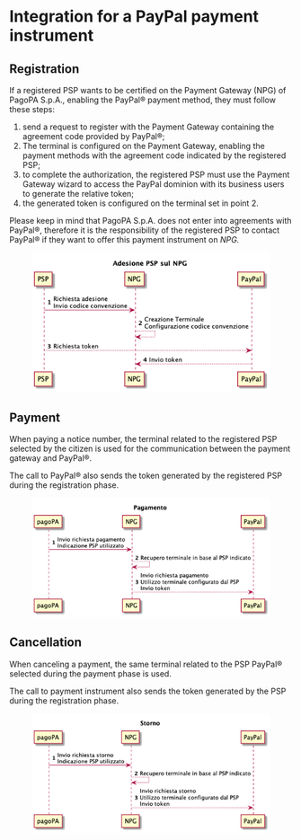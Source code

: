 # Integration for a PayPal payment instrument

## Registration <a href="#adesione-psp-sul-npg-per-paypal" id="adesione-psp-sul-npg-per-paypal"></a>

If a registered PSP wants to be certified on the Payment Gateway (NPG) of PagoPA S.p.A., enabling the PayPal® payment method, they must follow these steps:

1. send a request to register with the Payment Gateway containing the agreement code provided by PayPal®;
2. The terminal is configured on the Payment Gateway, enabling the payment methods with the agreement code indicated by the registered PSP;
3. to complete the authorization, the registered PSP must use the Payment Gateway wizard to access the PayPal dominion with its business users to generate the relative token;
4. the generated token is configured on the terminal set in point 2.

Please keep in mind that PagoPA S.p.A. does not enter into agreements with PayPal®, therefore it is the responsibility of the registered PSP to contact PayPal® if they want to offer this payment instrument on _NPG._

<figure><img src="../../.gitbook/assets/adesione_PPAL.png" alt=""><figcaption></figcaption></figure>

## Payment <a href="#pagamento-di-un-numero-avviso-paypal" id="pagamento-di-un-numero-avviso-paypal"></a>

When paying a notice number, the terminal related to the registered PSP selected by the citizen is used for the communication between the payment gateway and PayPal®.

The call to PayPal® also sends the token generated by the registered PSP during the registration phase.

<figure><img src="../../.gitbook/assets/pagamento_PPAL.png" alt=""><figcaption></figcaption></figure>

## Cancellation <a href="#storno-di-un-numero-avviso-paypal" id="storno-di-un-numero-avviso-paypal"></a>

When canceling a payment, the same terminal related to the PSP PayPal® selected during the payment phase is used.

The call to payment instrument also sends the token generated by the PSP during the registration phase.

<figure><img src="../../.gitbook/assets/storno_paypal.png" alt=""><figcaption></figcaption></figure>

